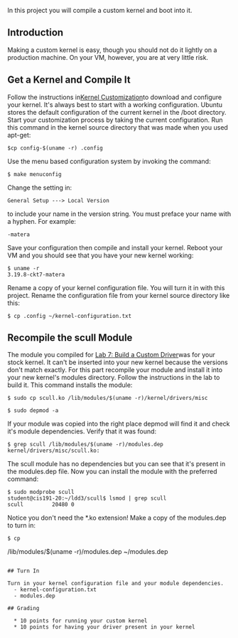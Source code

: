 In this project you will compile a custom kernel and boot into it.

## Introduction 

Making a custom kernel is easy, though you should not do it lightly on a production machine. On your VM, however, you are at very little risk.

## Get a Kernel and Compile It 

Follow the instructions in[Kernel Customization](kernel_customization)to download and configure your kernel. It's always best to start with a working configuration. Ubuntu stores the default configuration of the current kernel in the /boot directory. Start your customization process by taking the current configuration. Run this command in the kernel source directory that was made when you used apt-get:

```
$cp config-$(uname -r) .config
```

Use the menu based configuration system by invoking the command:

```
$ make menuconfig
```

Change the setting in:

```
General Setup ---> Local Version
```

to include your name in the version string. You must preface your name with a hyphen. For example:

```
-matera
```

Save your configuration then compile and install your kernel. Reboot your VM and you should see that you have your new kernel working:

```
$ uname -r
3.19.8-ckt7-matera
```

Rename a copy of your kernel configuration file. You will turn it in with this project. Rename the configuration file from your kernel source directory like this:

```
$ cp .config ~/kernel-configuration.txt
```

## Recompile the scull Module 

The module you compiled for [Lab 7: Build a Custom Driver](lab_11_build_a_custom_driver)was for your stock kernel. It can't be inserted into your new kernel because the versions don't match exactly. For this part recompile your module and install it into your new kernel's modules directory. Follow the instructions in the lab to build it. This command installs the module:

```
$ sudo cp scull.ko /lib/modules/$(uname -r)/kernel/drivers/misc

$ sudo depmod -a
```

If your module was copied into the right place depmod will find it and check it's module dependencies. Verify that it was found:

```
$ grep scull /lib/modules/$(uname -r)/modules.dep
kernel/drivers/misc/scull.ko:
```

The scull module has no dependencies but you can see that it's present in the modules.dep file. Now you can install the module with the preferred command:

```
$ sudo modprobe scull
student@cis191-20:~/ldd3/scull$ lsmod | grep scull
scull         20480 0
```

Notice you don't need the *.ko extension! Make a copy of the modules.dep to turn in:

```
$ cp
```
/lib/modules/$(uname -r)/modules.dep ~/modules.dep
```

## Turn In 

Turn in your kernel configuration file and your module dependencies.
  - kernel-configuration.txt
  - modules.dep

## Grading 

  * 10 points for running your custom kernel
  * 10 points for having your driver present in your kernel


